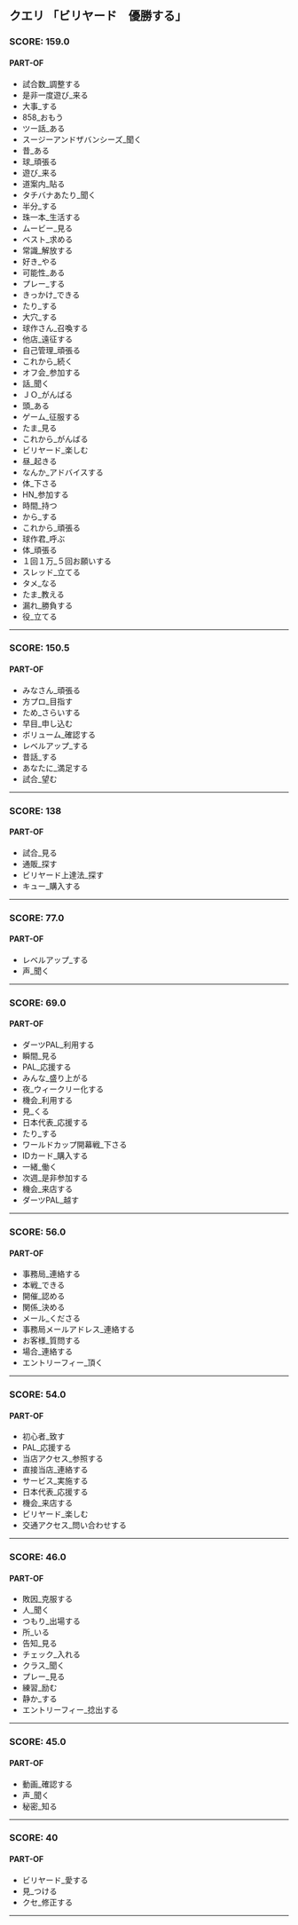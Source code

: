 ## クエリ 「ビリヤード　優勝する」

### SCORE: 159.0
#### PART-OF

- 試合数_調整する 
- 是非一度遊び_来る 
- 大事_する 
- 858_おもう 
- ツー話_ある 
- スージーアンドザバンシーズ_聞く 
- 昔_ある 
- 球_頑張る 
- 遊び_来る 
- 道案内_貼る 
- タチバナあたり_聞く 
- 半分_する 
- 珠一本_生活する 
- ムービー_見る 
- ベスト_求める 
- 常識_解放する 
- 好き_やる 
- 可能性_ある 
- プレー_する 
- きっかけ_できる 
- たり_する 
- 大穴_する 
- 球作さん_召喚する 
- 他店_遠征する 
- 自己管理_頑張る 
- これから_続く 
- オフ会_参加する 
- 話_聞く 
- ＪＯ_がんばる 
- 頭_ある 
- ゲーム_征服する 
- たま_見る 
- これから_がんばる 
- ビリヤード_楽しむ 
- 昼_起きる 
- なんか_アドバイスする 
- 体_下さる 
- HN_参加する 
- 時間_持つ 
- から_する 
- これから_頑張る 
- 球作君_呼ぶ 
- 体_頑張る 
- １回１万_５回お願いする 
- スレッド_立てる 
- タメ_なる 
- たま_教える 
- 漏れ_勝負する 
- 役_立てる 

----------

### SCORE: 150.5
#### PART-OF

- みなさん_頑張る 
- 方プロ_目指す 
- ため_さらいする 
- 早目_申し込む 
- ボリューム_確認する 
- レベルアップ_する 
- 昔話_する 
- あなたに_満足する 
- 試合_望む 

----------

### SCORE: 138
#### PART-OF

- 試合_見る 
- 通販_探す 
- ビリヤード上達法_探す 
- キュー_購入する 

----------

### SCORE: 77.0
#### PART-OF

- レベルアップ_する 
- 声_聞く 

----------

### SCORE: 69.0
#### PART-OF

- ダーツPAL_利用する 
- 瞬間_見る 
- PAL_応援する 
- みんな_盛り上がる 
- 夜_ウィークリー化する 
- 機会_利用する 
- 見_くる 
- 日本代表_応援する 
- たり_する 
- ワールドカップ開幕戦_下さる 
- IDカード_購入する 
- 一緒_働く 
- 次週_是非参加する 
- 機会_来店する 
- ダーツPAL_越す 

----------

### SCORE: 56.0
#### PART-OF

- 事務局_連絡する 
- 本戦_できる 
- 開催_認める 
- 関係_決める 
- メール_くださる 
- 事務局メールアドレス_連絡する 
- お客様_質問する 
- 場合_連絡する 
- エントリーフィー_頂く 

----------

### SCORE: 54.0
#### PART-OF

- 初心者_致す 
- PAL_応援する 
- 当店アクセス_参照する 
- 直接当店_連絡する 
- サービス_実施する 
- 日本代表_応援する 
- 機会_来店する 
- ビリヤード_楽しむ 
- 交通アクセス_問い合わせする 

----------

### SCORE: 46.0
#### PART-OF

- 敗因_克服する 
- 人_聞く 
- つもり_出場する 
- 所_いる 
- 告知_見る 
- チェック_入れる 
- クラス_聞く 
- プレー_見る 
- 練習_励む 
- 静か_する 
- エントリーフィー_捻出する 

----------

### SCORE: 45.0
#### PART-OF

- 動画_確認する 
- 声_聞く 
- 秘密_知る 

----------

### SCORE: 40
#### PART-OF

- ビリヤード_愛する 
- 見_つける 
- クセ_修正する 

----------
